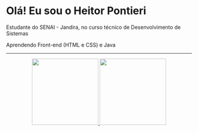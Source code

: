 # Olá! Eu sou o Heitor Pontieri

Estudante do SENAI - Jandira, no curso técnico de Desenvolvimento de Sistemas

Aprendendo Front-end (HTML e CSS) e Java
<div align="center"><hr>
  <a href="https://github.com/HeitorPontieri">
  <img height="180em" src="https://github-readme-stats.vercel.app/api?username=HeitorPontieri&theme=gruvbox"/>
  <img height="180em" src="https://github-readme-stats.vercel.app/api/top-langs/?username=HeitorPontieri&layout=compact&theme=gruvbox"/>
 
</div>











